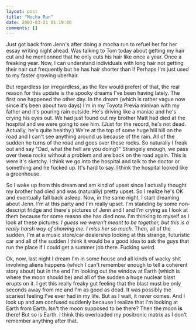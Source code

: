 ```yaml
---
layout: post
title: "Mocha Run"
date: 2003-03-21 01:19:00
comments: []
---
```


Just got back from Jenn's after doing a mocha run to refuel her for her essay writing night ahead. Was talking to Tom today about getting my hair cut and he mentionned that he only cuts his hair like once a year. Once a freaking year. Now, I can understand individuals with long hair not getting their hair cut frequently but he has hair shorter than I! Perhaps I'm just used to my faster growing uberhair.

<!--more-->

But regardless (or irregardless, as the Rev would prefer) of that, the real reason for this update is the spooky dreams I've been having lately. The first one happened the other day. In the dream (which is rather vague now since it's been about two days) I'm in my Toyota Previa minivan with my father and it's pouring rain outside. He's driving like a maniac and he's crying his eyes out. We had just found out my brother Matt had died at the hospital and we were going to see him. (Just for the record, he's not dead. Actually, he's quite healthy.) We're at the top of some huge hill hill on the road and I can't see anything around us because of the rain. All of the sudden he turns of the road and goes over these rocks. So naturally I freak out and say "Dad, what the hell are you doing?" Strangely enough, we pass over these rocks without a problem and are back on the road again. This is were it's sketchy. I think we go into the hospital and talk to the doctor or something and he fucked up. It's hard to say. I think the hospital looked like a greenhouse.

So I wake up from this dream and am kind of upset since I actually thought my brother had died and was (naturally) pretty upset. So I realize he's OK and eventually fall back asleep. Now, in the same night, I start dreaming about Jenn. I'm at this party and I'm really upset. I'm standing by some non-descript fridge and there's pictures of Jenn and I and I'm crying as I look at them because for some reason she has died now. I'm thinking to myself as I look at these pictures: <i>I guess we weren't meant to be together, but this is a really harsh way of showing me. I miss her so much.</i> Then, all of the sudden, I'm at a music store/car dealership looking at this strange, futuristic car and all of the sudden I think it would be a good idea to ask the guys that run the place if I could get a summer job there. Fucking weird.

Ok, now, last night I dream I'm in some house and all kinds of wacky shit involving aliens happens (which I can't remember enough to tell a coherent story about) but in the end I'm looking out the window at Earth (which is where the moon should be) and all of the sudden a huge nuclear blast erupts on it. I get this really freaky gut feeling that the blast must be only seconds away from me and I'm as good as dead. It was possibly the scariest feeling I've ever had in my life. But as I wait, it never comes. And I look up and am confused suddenly because I realize that I'm looking at Earth from Earth. Isn't the moon supposed to be there? Then the moon <b>is</b> there! But so is Earth. I think this overloaded my positronic matrix as I don't remember anything after that.
